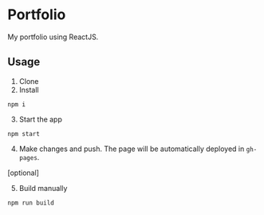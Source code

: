 # Portfolio

My portfolio using ReactJS.

## Usage

1. Clone
2. Install
```
npm i
```
3. Start the app
```
npm start
```

4. Make changes and push. The page will be automatically deployed in `gh-pages`.

[optional]

5. Build manually

```
npm run build
```
